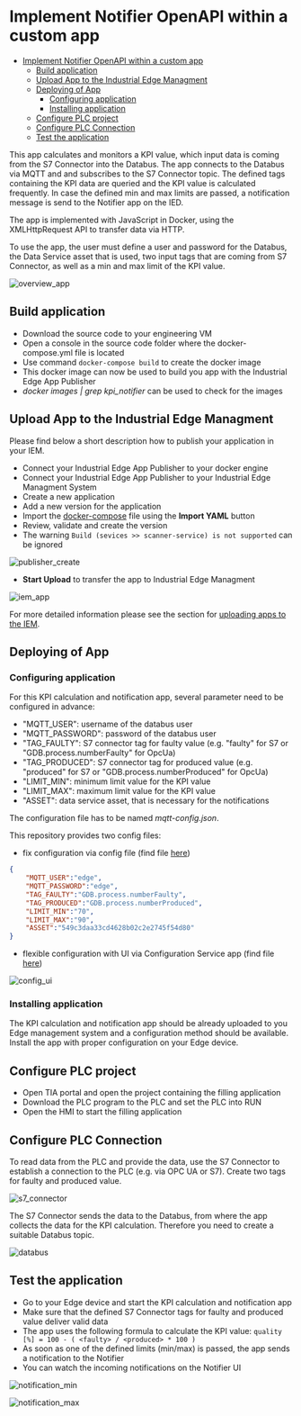 # Implement Notifier OpenAPI within a custom app

- [Implement Notifier OpenAPI within a custom app](#implement-notifier-openapi-within-a-custom-app)
  - [Build application](#build-application)
  - [Upload  App to the Industrial Edge Managment](#upload--app-to-the-industrial-edge-managment)
  - [Deploying of App](#deploying-of-app)
    - [Configuring application](#configuring-application)
    - [Installing application](#installing-application)
  - [Configure PLC project](#configure-plc-project)
  - [Configure PLC Connection](#configure-plc-connection)
  - [Test the application](#test-the-application)

This app calculates and monitors a KPI value, which input data is coming from the S7 Connector into the Databus. The app connects to the Databus via MQTT and and subscribes to the S7 Connector topic. The defined tags containing the KPI data are queried and the KPI value is calculated frequently. In case the defined min and max limits are passed, a notification message is send to the Notifier app on the IED.

The app is implemented with JavaScript in Docker, using the XMLHttpRequest API to transfer data via HTTP.

To use the app, the user must define a user and password for the Databus, the Data Service asset that is used, two input tags that are coming from S7 Connector, as well as a min and max limit of the KPI value.

![overview_app](docs/graphics/overview_app.png)

## Build application

- Download the source code to your engineering VM
- Open a console in the source code folder where the docker-compose.yml file is located
- Use command `docker-compose build` to create the docker image
- This docker image can now be used to build you app with the Industrial Edge App Publisher
- *docker images | grep kpi_notifier* can be used to check for the images

## Upload  App to the Industrial Edge Managment

Please find below a short description how to publish your application in your IEM.

- Connect your Industrial Edge App Publisher to your docker engine
- Connect your Industrial Edge App Publisher to your Industrial Edge Managment System
- Create a new application
- Add a new version for the application
- Import the [docker-compose](docker-compose.yml) file using the **Import YAML** button
- Review, validate and create the version
- The warning `Build (sevices >> scanner-service) is not supported` can be ignored

![publisher_create](docs/graphics/publisher_create.png)

- **Start Upload** to transfer the app to Industrial Edge Managment

![iem_app](docs/graphics/iem_app.png)

For more detailed information please see the section for [uploading apps to the IEM](https://github.com/industrial-edge/upload-app-to-iem).

## Deploying of App

### Configuring application

For this KPI calculation and notification app, several parameter need to be configured in advance:

- "MQTT_USER": username of the databus user
- "MQTT_PASSWORD": password of the databus user
- "TAG_FAULTY": S7 connector tag for faulty value (e.g. "faulty" for S7 or "GDB.process.numberFaulty" for OpcUa)
- "TAG_PRODUCED": S7 connector tag for produced value  (e.g. "produced" for S7 or "GDB.process.numberProduced" for OpcUa)
- "LIMIT_MIN": minimum limit value for the KPI value
- "LIMIT_MAX": maximum limit value for the KPI value
- "ASSET": data service asset, that is necessary for the notifications

The configuration file has to be named *mqtt-config.json*.

This repository provides two config files:

- fix configuration via config file (find file [here](cfg-data/mqtt-config.json))

```json
{
    "MQTT_USER":"edge",
    "MQTT_PASSWORD":"edge",
    "TAG_FAULTY":"GDB.process.numberFaulty",
    "TAG_PRODUCED":"GDB.process.numberProduced",
    "LIMIT_MIN":"70",
    "LIMIT_MAX":"90",
    "ASSET":"549c3daa33cd4628b02c2e2745f54d80"
}
```

- flexible configuration with UI via Configuration Service app (find file [here](cfg-data/json_schema/mqtt-config.json))

![config_ui](docs/graphics/config_ui.png)

### Installing application

The KPI calculation and notification app should be already uploaded to you Edge management system and a configuration method should be available. Install the app with proper configuration on your Edge device.

## Configure PLC project

- Open TIA portal and open the project containing the filling application
- Download the PLC program to the PLC and set the PLC into RUN
- Open the HMI to start the filling application

## Configure PLC Connection

To read data from the PLC and provide the data, use the S7 Connector to establish a connection to the PLC (e.g. via OPC UA or S7). Create two tags for faulty and produced value.

![s7_connector](docs/graphics/s7_connector.png)

The S7 Connector sends the data to the Databus, from where the app collects the data for the KPI calculation. Therefore you need to create a suitable Databus topic.

![databus](docs/graphics/databus.png)

## Test the application

- Go to your Edge device and start the KPI calculation and notification app
- Make sure that the defined S7 Connector tags for faulty and produced value deliver valid data
- The app uses the following formula to calculate the KPI value: `quality [%] = 100 - ( <faulty> / <produced> * 100 )`
- As soon as one of the defined limits (min/max) is passed, the app sends a notification to the Notifier
- You can watch the incoming notifications on the Notifier UI

![notification_min](docs/graphics/notification_min.png)

![notification_max](docs/graphics/notification_max.png)
